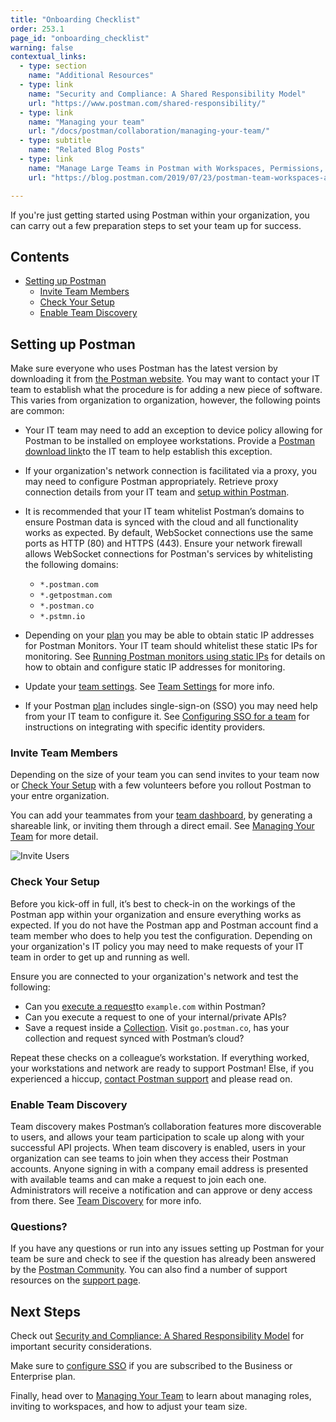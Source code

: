 ```yaml
---
title: "Onboarding Checklist"
order: 253.1
page_id: "onboarding_checklist"
warning: false
contextual_links:
  - type: section
    name: "Additional Resources"
  - type: link
    name: "Security and Compliance: A Shared Responsibility Model"
    url: "https://www.postman.com/shared-responsibility/"
  - type: link
    name: "Managing your team"
    url: "/docs/postman/collaboration/managing-your-team/"
  - type: subtitle
    name: "Related Blog Posts"
  - type: link
    name: "Manage Large Teams in Postman with Workspaces, Permissions, and Version Control"
    url: "https://blog.postman.com/2019/07/23/postman-team-workspaces-and-permissions/"

---
```


If you're just getting started using Postman within your organization, you can carry out a few preparation steps to set your team up for success.

## Contents

* [Setting up Postman](#setting-up-postman)
    * [Invite Team Members](#invite-team-members)
    * [Check Your Setup](#check-your-setup)
    * [Enable Team Discovery](#enable-team-discovery)

## Setting up Postman

Make sure everyone who uses Postman has the latest version by downloading it from [the Postman website](https://www.postman.com/downloads/). You may want to contact your IT team to establish what the procedure is for adding a new piece of software. This varies from organization to organization, however, the following points are common:

* Your IT team may need to add an exception to device policy allowing for Postman to be installed on employee workstations. Provide a [Postman download link​](https://www.postman.com/downloads/) to the IT team to help establish this exception.
* If your organization's network connection is facilitated via a proxy, you may need to configure Postman appropriately. Retrieve proxy connection details from your IT team and [​setup within Postman](/docs/postman/sending_api_requests/proxy/)​.
* It is recommended that your IT team whitelist Postman’s domains to ensure Postman data is synced with the cloud and all functionality works as expected. By default, WebSocket connections use the same ports as HTTP (80) and HTTPS (443). Ensure your network firewall allows WebSocket connections for Postman's services by whitelisting the following domains:

    * `*.postman.com`
    * `*.getpostman.com`
    * `*.postman.co`
    * `*.pstmn.io`

* Depending on your [plan](https://www.postman.com/pricing) you may be able to obtain static IP addresses for Postman Monitors. Your IT team should whitelist these static IPs for monitoring. See [Running Postman monitors using static IPs](/docs/postman/monitors/using-static-IPs-to-monitor/) for details on how to obtain and configure static IP addresses for monitoring.

* Update your [team settings](https://go.postman.co/settings/team/general). See [Team Settings](/docs/postman/collaboration/team-settings/) for more info.
* If your Postman [plan](https://www.postman.com/pricing) includes single-sign-on (SSO) you may need help from your IT team to configure it. See [Configuring SSO for a team](/docs/administration/sso/admin-sso/) for instructions on integrating with specific identity providers.

### Invite Team Members

Depending on the size of your team you can send invites to your team now or [Check Your Setup](#check-your-setup) with a few volunteers before you rollout Postman to your entre organization.

You can add your teammates from your [team dashboard](https://go.postman.co/team), by generating a shareable link, or inviting them through a direct email. See [Managing Your Team](/docs/postman/collaboration/managing-your-team/#inviting-to-a-team) for more detail.

![Invite Users](https://assets.postman.com/postman-docs/Screen%20Shot%202019-11-12%20at%201.18.07%20PM.png)

### Check Your Setup

Before you kick-off in full, it’s best to check-in on the workings of the Postman app within your organization and ensure everything works as expected. If you do not have the Postman app and Postman account find a team member who does to help you test the configuration. Depending on your organization's IT policy you may need to make requests of your IT team in order to get up and running as well.

Ensure you are connected to your organization's network and test the following:

* Can you ​[execute a request](/docs/postman/sending_api_requests/requests)​ to `example.com` within Postman?
* Can you execute a request to one of your internal/private APIs?
* Save a request inside a [​Collection​](/docs/postman/collections/creating_collections). Visit `​go.postman.co`​, has your collection and request synced with Postman’s cloud?

Repeat these checks on a colleague’s workstation. If everything worked, your workstations and network are ready to support Postman! Else, if you experienced a hiccup, [​contact Postman support](https://postman.com/support) and please read on.

### Enable Team Discovery

Team discovery makes Postman’s collaboration features more discoverable to users, and allows your team participation to scale up along with your successful API projects. When team discovery is enabled, users in your organization can see teams to join when they access their Postman accounts. Anyone signing in with a company email address is presented with available teams and can make a request to join each one. Administrators will receive a notification and can approve or deny access from there. See [Team Discovery](/docs/postman/collaboration/collaboration-intro/#team-discovery) for more info.

### Questions?

If you have any questions or run into any issues setting up Postman for your team be sure and check to see if the question has already been answered by the [Postman Community](https://community.postman.com/). You can also find a number of support resources on the [support page](https://www.postman.com/support).

## Next Steps

Check out [Security and Compliance: A Shared Responsibility Model](https://www.postman.com/shared-responsibility/) for important security considerations.

Make sure to [configure SSO](/docs/administration/sso/admin-sso/) if you are subscribed to the Business or Enterprise plan.

Finally, head over to [Managing Your Team](/docs/postman/collaboration/managing-your-team/) to learn about managing roles, inviting to workspaces, and how to adjust your team size.
